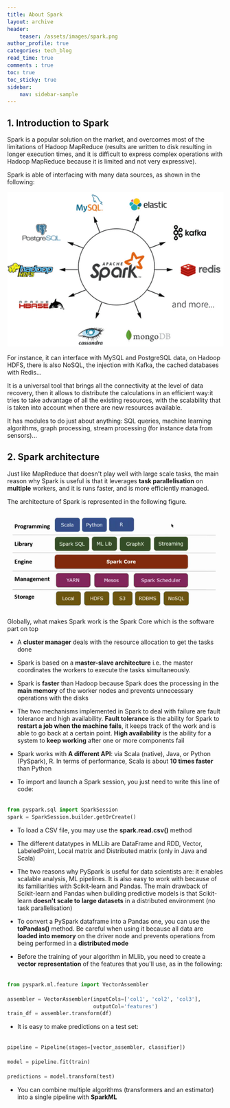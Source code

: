 ```yaml
---
title: About Spark
layout: archive
header:
    teaser: /assets/images/spark.png
author_profile: true
categories: tech_blog
read_time: true
comments : true
toc: true
toc_sticky: true
sidebar:
    nav: sidebar-sample
---
```


## 1. Introduction to Spark

Spark is a popular solution on the market, and overcomes most of the limitations
of Hadoop MapReduce (results are written to disk resulting in longer execution
times, and it is difficult to express complex operations with Hadoop MapReduce
because it is limited and not very expressive).

Spark is able of interfacing with many data sources, as shown in the following:

![Image](/assets/images/spark_data_sources.png#right)

For instance, it can interface with MySQL and PostgreSQL data, on Hadoop HDFS,
there is also NoSQL, the injection with Kafka, the cached databases with Redis...

It is a universal tool that brings all the connectivity at the level of data
recovery, then it allows to distribute the calculations in an efficient way:it
tries to take advantage of all the existing resources, with the scalability that
is taken into account when there are new resources available.

It has modules to do just about anything: SQL queries, machine learning algorithms,
graph processing, stream processing (for instance data from sensors)...

## 2. Spark architecture

Just like MapReduce that doesn't play well with large scale tasks, the main
reason why Spark is useful is that it leverages **task parallelisation** on
**multiple** workers, and it is runs faster, and is more efficiently managed.

The architecture of Spark is represented in the following figure.

![Image](/assets/images/spark_architecture.png#right)

Globally, what makes Spark work is the Spark Core which is the software part on top

- A **cluster manager** deals with the resource allocation to get the tasks done

- Spark is based on a **master-slave architecture** i.e. the master coordinates
the workers to execute the tasks simultaneously.

- Spark is **faster** than Hadoop because Spark does the processing in the
**main memory** of the worker nodes and prevents unnecessary operations with the
disks

- The two mechanisms implemented in Spark to deal with failure are fault tolerance
and high availability. **Fault tolerance** is the ability for Spark to
**restart a job when the machine fails**, it keeps track of the work and is able
to go back at a certain point. **High availability** is the ability for a system
to **keep working** after one or more components fail

- Spark works with **A different API**: via Scala (native), Java, or Python
(PySpark), R. In terms of performance, Scala is about **10 times faster** than Python

- To import and launch a Spark session, you just need to write this line of code:

```python

from pyspark.sql import SparkSession
spark = SparkSession.builder.getOrCreate()

```

- To load a CSV file, you may use the **spark.read.csv()** method

- The different datatypes in MLLib are DataFrame and RDD, Vector, LabeledPoint,
Local matrix and Distributed matrix (only in Java and Scala)

- The two reasons why PySpark is useful for data scientists are: it enables
scalable analysis, ML pipelines. It is also easy to work with because of its
familiarities with Scikit-learn and Pandas. The main drawback of Scikit-learn and
Pandas when building predictive models is that Scikit-learn **doesn't scale to**
**large datasets** in a distributed environment (no task parallelisation)

- To convert a PySpark dataframe into a Pandas one, you can use the **toPandas()**
method. Be careful when using it because all data are **loaded into memory** on
the driver node and prevents operations from being performed in a **distributed mode**

- Before the training of your algorithm in MLlib, you need to create a **vector**
**representation** of the features that you'll use, as in the following:

```python

from pyspark.ml.feature import VectorAssembler

assembler = VectorAssembler(inputCols=['col1', 'col2', 'col3'],
                            outputCol='features')
train_df = assembler.transform(df)

```

- It is easy to make predictions on a test set:

```python

pipeline = Pipeline(stages=[vector_assembler, classifier])

model = pipeline.fit(train)

predictions = model.transform(test)

```

- You can combine multiple algorithms (transformers and an estimator) into a
single pipeline with **SparkML**
